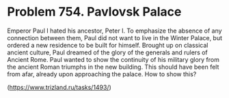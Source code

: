 # Problem 754. Pavlovsk Palace 

Emperor Paul I hated his ancestor, Peter I. To emphasize the absence of any connection between them, Paul did not want to live in the Winter Palace, but ordered a new residence to be built for himself. Brought up on classical ancient culture, Paul dreamed of the glory of the generals and rulers of Ancient Rome. Paul wanted to show the continuity of his military glory from the ancient Roman triumphs in the new building. This should have been felt from afar, already upon approaching the palace. How to show this?

(https://www.trizland.ru/tasks/1493/)